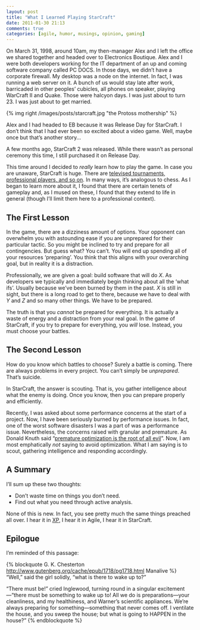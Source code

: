 ```yaml
---
layout: post
title: "What I Learned Playing StarCraft"
date: 2011-01-30 21:13
comments: true
categories: [agile, humor, musings, opinion, gaming]
---
```


On March 31, 1998, around 10am, my then-manager Alex and I left the office we shared together and headed over to Electronics Boutique. Alex and I were both developers working for the IT department of an up and coming software company called PC DOCS. In those days, we didn’t have a corporate firewall. My desktop was a node on the internet. In fact, I was running a web server on it. A bunch of us would stay late after work, barricaded in other peoples’ cubicles, all phones on speaker, playing WarCraft II and Quake. Those were halcyon days. I was just about to turn 23. I was just about to get married.

<!-- more -->

{% img right /images/posts/starcraft.jpg "the Protoss mothership" %}

Alex and I had headed to EB because it was Release Day for StarCraft. I don’t think that I had ever been so excited about a video game. Well, maybe once but that’s another story…

A few months ago, StarCraft 2 was released. While there wasn’t as personal ceremony this time, I still purchased it on Release Day.

This time around I decided to _really_ learn how to play the game. In case you are unaware, StarCraft is huge. There are [televised tournaments, professional players, and so on](http://en.wikipedia.org/wiki/StarCraft_professional_competition "seriously"). In many ways, it’s analogous to chess. As I began to learn more about it, I found that there are certain tenets of gameplay and, as I mused on these, I found that they extend to life in general (though I’ll limit them here to a professional context).

## The First Lesson
In the game, there are a dizziness amount of options. Your opponent can overwhelm you with astounding ease if you are unprepared for their particular tactic. So you might be inclined to try and prepare for all contingencies. But guess what? You can’t. You will end up spending all of your resources ‘preparing’. You think that this aligns with your overarching goal, but in reality it is a distraction.

Professionally, we are given a goal: build software that will do *X*. As developers we typically and immediately begin thinking about all the ‘what ifs’. Usually because we’ve been burned by them in the past. *X* is still in sight, but there is a long road to get to there, because we have to deal with *Y* and *Z* and so many other things. We have to be prepared.

The truth is that you _cannot_ be prepared for everything. It is actually a waste of energy and a distraction from your real goal. In the game of StarCraft, if you try to prepare for everything, you _will_ lose. Instead, you must choose your battles.

## The Second Lesson
How do you know which battles to choose? Surely a battle is coming. There are always problems in every project. You can’t simply be _unprepared_. That’s suicide.

In StarCraft, the answer is scouting. That is, you gather intelligence about what the enemy is doing. Once you know, then you can prepare properly and efficiently.

Recently, I was asked about some performance concerns at the start of a project. Now, I have been seriously burned by performance issues. In fact, one of the worst software disasters I was a part of was a performance issue. Nevertheless, the concerns raised with granular and premature. As Donald Knuth said “[premature optimization is the root of all evil](http://c2.com/cgi/wiki?PrematureOptimization)”. Now, I am most emphatically _not_ saying to avoid optimization. What I am saying is to scout, gathering intelligence and responding accordingly.

## A Summary
I’ll sum up these two thoughts:

* Don’t waste time on things you don’t need.
* Find out what you need through active analysis.

None of this is new. In fact, you see pretty much the same things preached all over. I hear it in [XP](http://www.extremeprogramming.org/rules/early.html "eXtreme Programming"), I hear it in Agile, I hear it in StarCraft.

## Epilogue
I’m reminded of this passage:

{% blockquote G. K. Chesterton http://www.gutenberg.org/cache/epub/1718/pg1718.html Manalive %}
“Well,” said the girl solidly, “what is there to wake up to?”

“There must be!” cried Inglewood, turning round in a singular excitement—“there must be something to wake up to! All we do is preparations—your cleanliness, and my healthiness, and Warner’s scientific appliances. We’re always preparing for something—something that never comes off. I ventilate the house, and you sweep the house; but what is going to HAPPEN in the house?”
{% endblockquote %}